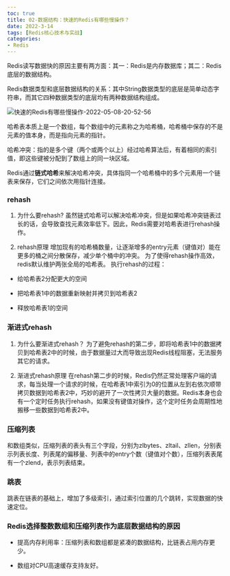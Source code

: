 ```yaml
---
toc: true
title: 02-数据结构：快速的Redis有哪些慢操作？
date: 2022-3-14
tags: [Redis核心技术与实战]
categories:
- Redis
---
```


Redis读写数据快的原因主要有两方面：其一：Redis是内存数据库；其二：Redis底层的数据结构。

Redis数据类型和底层数据结构的关系：其中String数据类型的底层是简单动态字符串，而其它四种数据类型的底层均有两种数据结构组成。

![快速的Redis有哪些慢操作-2022-05-08-20-52-56](https://images-1309978559.cos.ap-chengdu.myqcloud.com/blogimages/快速的Redis有哪些慢操作-2022-05-08-20-52-56.png)

哈希表本质上是一个数组，每个数组中的元素称之为哈希桶，哈希桶中保存的不是元素的值本身，而是指向元素的指针。

哈希冲突：指的是多个键（两个或两个以上）经过哈希算法后，有着相同的索引值，即这些键被分配到了数组上的同一块区域。

Redis通过**链式哈希**来解决哈希冲突，具体指同一个哈希桶中的多个元素用一个链表来保存，它们之间依次用指针连接。

### rehash

1. 为什么要rehash?
虽然链式哈希可以解决哈希冲突，但是如果哈希冲突链表过长的话，会导致查找元素效率低下。因此，Redis需要对哈希表进行rehash操作。

2. rehash原理
增加现有的哈希桶数量，让逐渐增多的entry元素（键值对）能在更多的桶之间分散保存，减少单个桶中的冲突。
为了使得rehash操作高效，redis默认维护两张全局的哈希表。
执行rehash的过程：

- 给哈希表2分配更大的空间

- 把哈希表1中的数据重新映射并拷贝到哈希表2

- 释放哈希表1的空间

### 渐进式rehash

1. 为什么要渐进式rehash？
为了避免rehash的第二步，即将哈希表1中的数据拷贝到哈希表2中的时候，由于数据量过大而导致出现Redis线程阻塞，无法服务其它的请求。

2. 渐进式rehash原理
在rehash第二步的时候，Redis仍然正常处理客户端的请求，每当处理一个请求的时候，在哈希表1中索引为0的位置从左到右依次顺带拷贝数据到哈希表2中，巧妙的避开了一次性拷贝大量的数据。Redis本身也会有一个定时任务执行rehash，如果没有键值对操作，这个定时任务会周期性地搬移一些数据到哈希表2中。

### 压缩列表

和数组类似，压缩列表的表头有三个字段，分别为zlbytes、zltail、zllen，分别表示列表长度、列表尾的偏移量、列表中的entry个数（键值对个数），压缩列表表尾有一个zlend，表示列表结束。

### 跳表

跳表在链表的基础上，增加了多级索引，通过索引位置的几个跳转，实现数据的快速定位。

### Redis选择整数数组和压缩列表作为底层数据结构的原因

- 提高内存利用率：压缩列表和数组都是紧凑的数据结构，比链表占用内存更少。

- 数组对CPU高速缓存支持友好。
